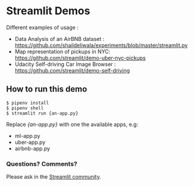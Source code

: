 # Streamlit Demos

Different examples of usage : 

- Data Analysis of an AirBNB dataset : https://github.com/shaildeliwala/experiments/blob/master/streamlit.py
- Map representation of pickups in NYC: https://github.com/streamlit/demo-uber-nyc-pickups
- Udacity Self-driving Car Image Browser : https://github.com/streamlit/demo-self-driving

## How to run this demo

```
$ pipenv install
$ pipenv shell
$ streamlit run {an-app.py}
```

Replace *{an-app.py}* with one the available apps, e.g:

- ml-app.py
- uber-app.py
- airbnb-app.py

### Questions? Comments?

Please ask in the [Streamlit community](https://discuss.streamlit.io).



